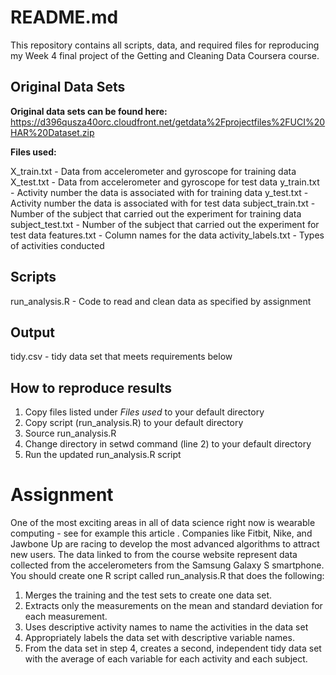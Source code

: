 # README.md

This repository contains all scripts, data, and required files for reproducing my Week 4 final project of the Getting and Cleaning Data Coursera course.

## Original Data Sets
**Original data sets can be found here:**  https://d396qusza40orc.cloudfront.net/getdata%2Fprojectfiles%2FUCI%20HAR%20Dataset.zip

**Files used:**	

X_train.txt - Data from accelerometer and gyroscope for training data
X_test.txt - Data from accelerometer and gyroscope for test data
y_train.txt - Activity number the data is associated with for training data
y_test.txt - Activity number the data is associated with for test data
subject_train.txt - Number of the subject that carried out the experiment for training data
subject_test.txt - Number of the subject that carried out the experiment for test data
features.txt - Column names for the data
activity_labels.txt - Types of activities conducted

## Scripts
run_analysis.R - Code to read and clean data as specified by assignment

## Output
tidy.csv	- tidy data set that meets requirements below

## How to reproduce results
1.	Copy files listed under *Files used* to your default directory
2.	Copy script (run_analysis.R) to your default directory
3.	Source run_analysis.R
4.	Change directory in setwd command (line 2) to your default directory
5.	Run the updated run_analysis.R script

# Assignment
One of the most exciting areas in all of data science right now is wearable computing - see for example this article . Companies like Fitbit, Nike, and Jawbone Up are racing to develop the most advanced algorithms to attract new users. The data linked to from the course website represent data collected from the accelerometers from the Samsung Galaxy S smartphone. 
You should create one R script called run_analysis.R that does the following:


1. Merges the training and the test sets to create one data set.
2. Extracts only the measurements on the mean and standard deviation for each measurement.
3. Uses descriptive activity names to name the activities in the data set
4. Appropriately labels the data set with descriptive variable names.
5. From the data set in step 4, creates a second, independent tidy data set with the average of each variable for each activity and each subject.



